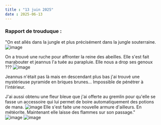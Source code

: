 ```yaml
---
title : "13 juin 2025"
date : 2025-06-13
---
```


### Rapport de trouduque :  

"On est allés dans la jungle et plus précisément dans la jungle souterraine. ![image](https://github.com/user-attachments/assets/81a2ee00-d86d-4e9b-a00b-4e735cb66991)

On a trouvé une ruche pour affronter la reine des abeilles. Elle s'est fait marabouter et jeannus l'a tuée au parapluie. Elle nous a drop ses genoux ??? ![image](https://github.com/user-attachments/assets/519f0dd2-8482-41c2-8a86-3dc06d9cceb2)
  

Jeannus n'était pas là mais en descendant plus bas j'ai trouvé une mystérieuse pyramide en briques brunes... Impossible de pénétrer à l'intérieur.  

J'ai aussi obtenu une fleur bleue que j'ai offerte au gremlin pour qu'elle se fasse un accessoire qui lui permet de boire automatiquement des potions de mana. ![image](https://github.com/user-attachments/assets/069e5079-330d-4420-9401-3a1f4d06234f) 
Elle s'est faite une nouvelle armure d'ailleurs. En météorite. Maintenant elle laisse des flammes sur son passage."  
![image](https://github.com/user-attachments/assets/caae265b-8aa6-4fe6-abce-fc1265fd0291) ![image](https://github.com/user-attachments/assets/0ceddc16-62f5-4651-a102-3c78e891519b)

